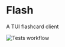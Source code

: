 # Flash
A TUI flashcard client

![Tests workflow](https://github.com/jmcveigh55/flash/actions/workflows/unit-test.yaml/badge.svg?branch=master)
